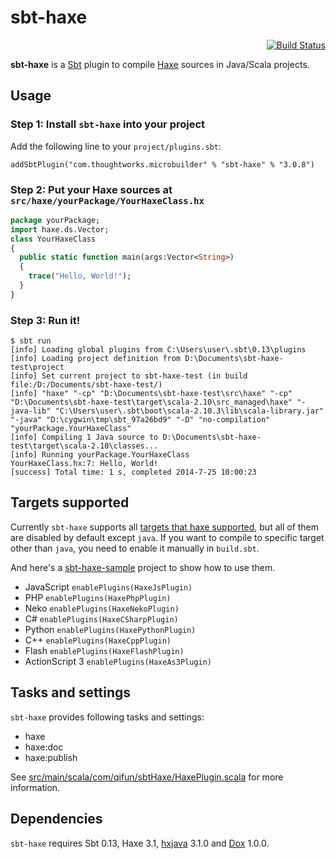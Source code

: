 sbt-haxe
========

<div align="right"><a href="https://travis-ci.org/ThoughtWorksInc/sbt-haxe"><img alt="Build Status" src="https://travis-ci.org/ThoughtWorksInc/sbt-haxe.png?branch=master"/></a></div>

**sbt-haxe** is a [Sbt](http://www.scala-sbt.org/) plugin to compile [Haxe](http://www.haxe.org/) sources in Java/Scala projects.

Usage
-----

### Step 1: Install `sbt-haxe` into your project

Add the following line to your `project/plugins.sbt`:

```
addSbtPlugin("com.thoughtworks.microbuilder" % "sbt-haxe" % "3.0.8")
```

### Step 2: Put your Haxe sources at `src/haxe/yourPackage/YourHaxeClass.hx`

```haxe
package yourPackage;
import haxe.ds.Vector;
class YourHaxeClass
{
  public static function main(args:Vector<String>)
  {
    trace("Hello, World!");
  }
}
```

### Step 3: Run it!

```
$ sbt run
[info] Loading global plugins from C:\Users\user\.sbt\0.13\plugins
[info] Loading project definition from D:\Documents\sbt-haxe-test\project
[info] Set current project to sbt-haxe-test (in build file:/D:/Documents/sbt-haxe-test/)
[info] "haxe" "-cp" "D:\Documents\sbt-haxe-test\src\haxe" "-cp" "D:\Documents\sbt-haxe-test\target\scala-2.10\src_managed\haxe" "-java-lib" "C:\Users\user\.sbt\boot\scala-2.10.3\lib\scala-library.jar" "-java" "D:\cygwin\tmp\sbt_97a26bd9" "-D" "no-compilation" "yourPackage.YourHaxeClass"
[info] Compiling 1 Java source to D:\Documents\sbt-haxe-test\target\scala-2.10\classes...
[info] Running yourPackage.YourHaxeClass
YourHaxeClass.hx:7: Hello, World!
[success] Total time: 1 s, completed 2014-7-25 10:00:23
```

Targets supported
-----------------

Currently `sbt-haxe` supports all [targets that haxe supported](http://haxe.org/manual/target-details.html), but all of them are disabled by default except `java`. If you want to compile to specific target other than `java`, you need to enable it manually in `build.sbt`.

And here's a [sbt-haxe-sample](https://github.com/zhanglongyang/sbt-haxe-sample) project to show how to use them.

-	JavaScript `enablePlugins(HaxeJsPlugin)`
-	PHP `enablePlugins(HaxePhpPlugin)`
-	Neko `enablePlugins(HaxeNekoPlugin)`
-	C# `enablePlugins(HaxeCSharpPlugin)`
-	Python `enablePlugins(HaxePythonPlugin)`
-	C++ `enablePlugins(HaxeCppPlugin)`
-	Flash `enablePlugins(HaxeFlashPlugin)`
-	ActionScript 3 `enablePlugins(HaxeAs3Plugin)`

Tasks and settings
------------------

`sbt-haxe` provides following tasks and settings:

-	haxe
-	haxe:doc
-	haxe:publish

See [src/main/scala/com/qifun/sbtHaxe/HaxePlugin.scala](https://github.com/ThoughtWorksInc/sbt-haxe/blob/master/src/main/scala/com/thoughtworks/microbuilder/sbtHaxe/HaxeKeys.scala) for more information.

Dependencies
------------

`sbt-haxe` requires Sbt 0.13, Haxe 3.1, [hxjava](http://lib.haxe.org/p/hxjava) 3.1.0 and [Dox](http://lib.haxe.org/p/dox) 1.0.0.
